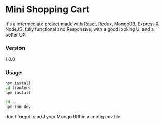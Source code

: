 # Mini Shopping Cart

It's a intermediate project made with React, Redux, MongoDB, Express & NodeJS, fully functional and Responsive, with a good looking UI and a better UX

### Version

1.0.0

### Usage

```bash
npm install
cd frontend
npm install
```

```bash
cd ..
npm run dev
```

don't forget to add your Mongo URI in a config.env file
